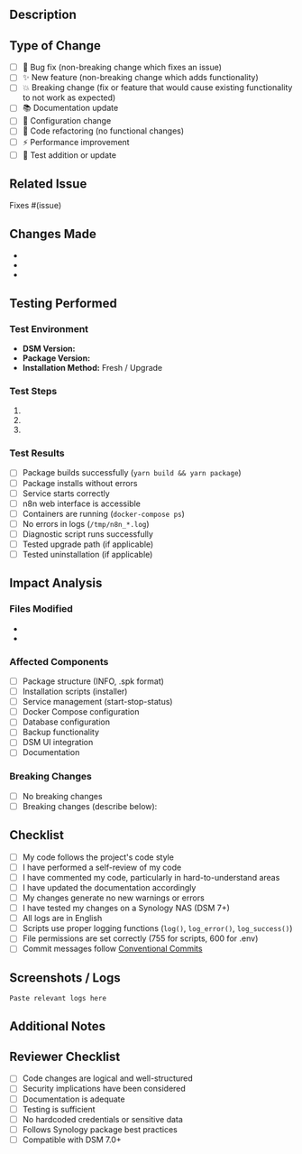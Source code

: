 ## Description

<!-- Provide a clear and concise description of your changes -->

## Type of Change

<!-- Mark the relevant option with an "x" -->

- [ ] 🐛 Bug fix (non-breaking change which fixes an issue)
- [ ] ✨ New feature (non-breaking change which adds functionality)
- [ ] 💥 Breaking change (fix or feature that would cause existing functionality to not work as expected)
- [ ] 📚 Documentation update
- [ ] 🔧 Configuration change
- [ ] 🎨 Code refactoring (no functional changes)
- [ ] ⚡ Performance improvement
- [ ] 🧪 Test addition or update

## Related Issue

<!-- Link to the issue this PR addresses -->

Fixes #(issue)

## Changes Made

<!-- List the specific changes made in this PR -->

-
-
-

## Testing Performed

<!-- Describe the testing you performed -->

### Test Environment
- **DSM Version:**
- **Package Version:**
- **Installation Method:** Fresh / Upgrade

### Test Steps
1.
2.
3.

### Test Results
- [ ] Package builds successfully (`yarn build && yarn package`)
- [ ] Package installs without errors
- [ ] Service starts correctly
- [ ] n8n web interface is accessible
- [ ] Containers are running (`docker-compose ps`)
- [ ] No errors in logs (`/tmp/n8n_*.log`)
- [ ] Diagnostic script runs successfully
- [ ] Tested upgrade path (if applicable)
- [ ] Tested uninstallation (if applicable)

## Impact Analysis

<!-- Describe the potential impact of this change -->

### Files Modified
<!-- List the main files that were changed -->

-
-

### Affected Components
<!-- Mark the components affected by this change -->

- [ ] Package structure (INFO, .spk format)
- [ ] Installation scripts (installer)
- [ ] Service management (start-stop-status)
- [ ] Docker Compose configuration
- [ ] Database configuration
- [ ] Backup functionality
- [ ] DSM UI integration
- [ ] Documentation

### Breaking Changes
<!-- If this is a breaking change, describe the migration path -->

- [ ] No breaking changes
- [ ] Breaking changes (describe below):

## Checklist

<!-- Ensure all items are completed before submitting -->

- [ ] My code follows the project's code style
- [ ] I have performed a self-review of my code
- [ ] I have commented my code, particularly in hard-to-understand areas
- [ ] I have updated the documentation accordingly
- [ ] My changes generate no new warnings or errors
- [ ] I have tested my changes on a Synology NAS (DSM 7+)
- [ ] All logs are in English
- [ ] Scripts use proper logging functions (`log()`, `log_error()`, `log_success()`)
- [ ] File permissions are set correctly (755 for scripts, 600 for .env)
- [ ] Commit messages follow [Conventional Commits](https://www.conventionalcommits.org/)

## Screenshots / Logs

<!-- If applicable, add screenshots or relevant log outputs -->

```
Paste relevant logs here
```

## Additional Notes

<!-- Add any additional notes or context for reviewers -->

## Reviewer Checklist

<!-- For maintainers reviewing this PR -->

- [ ] Code changes are logical and well-structured
- [ ] Security implications have been considered
- [ ] Documentation is adequate
- [ ] Testing is sufficient
- [ ] No hardcoded credentials or sensitive data
- [ ] Follows Synology package best practices
- [ ] Compatible with DSM 7.0+